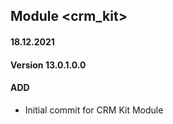 ## Module <crm_kit>

#### 18.12.2021
#### Version 13.0.1.0.0
#### ADD
- Initial commit for CRM Kit Module